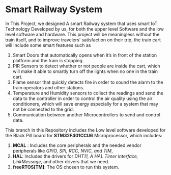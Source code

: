 # Smart Railway System

In This Project, we designed A smart Railway system that uses smart IoT Technology Developed by us, for both the upper level Software and the low level software and hardware.
This project will be meaningless without the train itself, and to improve travelers’ satisfaction on their trip, the train cart will include some smart features such as 
1)	Smart Doors that automatically opens when it’s in front of the station platform and the train is stopping.	
2)	PIR Sensors to detect whether or not people are inside the cart, which will make it able to smartly turn off the lights when no one in the train cart.
3)	Flame sensor that quickly detects fire in order to sound the alarm to the train operators and other stations.
4)	Temperature and Humidity sensors to collect the readings and send the data to the controller in order to control the air quality using the air conditioners, which will save energy especially for a system that may not be connected to the grid.
5)  Communication between another Microcontrollers to send and control data.

This branch in this Repository includes the Low level software developed for the Black Pill board for **STM32F401CCU6** Microprocessor, which includes:
1) **MCAL** : Includes the core peripherals and the needed vendor peripherals like *GPIO, SPI, RCC, NVIC, and TIM*, 
2) **HAL**: Includes the drivers for *DHT11, A HAL Timer Interface, LinkMessage*, and other drivers that we need.
3) **freeRTOS[TM]**: The OS chosen to run this system.
